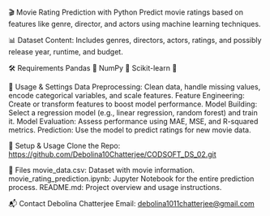 🎬 Movie Rating Prediction with Python
Predict movie ratings based on features like genre, director, and actors using machine learning techniques.


📊 Dataset
Content: Includes genres, directors, actors, ratings, and possibly release year, runtime, and budget.


🛠️ Requirements
Pandas 🐼
NumPy 🔢
Scikit-learn 🧠


📝 Usage & Settings
Data Preprocessing:
Clean data, handle missing values, encode categorical variables, and scale features.
Feature Engineering:
Create or transform features to boost model performance.
Model Building:
Select a regression model (e.g., linear regression, random forest) and train it.
Model Evaluation:
Assess performance using MAE, MSE, and R-squared metrics.
Prediction:
Use the model to predict ratings for new movie data.


🚀 Setup & Usage
Clone the Repo: https://github.com/Debolina10Chatterjee/CODSOFT_DS_02.git


📁 Files
movie_data.csv: Dataset with movie information.
movie_rating_prediction.ipynb: Jupyter Notebook for the entire prediction process.
README.md: Project overview and usage instructions.


📬 Contact
Debolina Chatterjee
Email: debolina1011chatterjee@gmail.com
